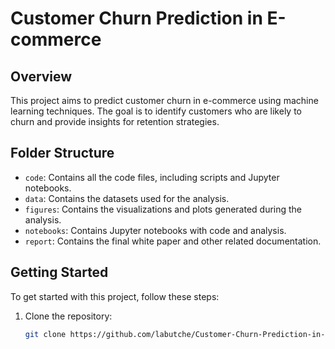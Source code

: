 # Customer Churn Prediction in E-commerce

## Overview
This project aims to predict customer churn in e-commerce using machine learning techniques. The goal is to identify customers who are likely to churn and provide insights for retention strategies.

## Folder Structure
- `code`: Contains all the code files, including scripts and Jupyter notebooks.
- `data`: Contains the datasets used for the analysis.
- `figures`: Contains the visualizations and plots generated during the analysis.
- `notebooks`: Contains Jupyter notebooks with code and analysis.
- `report`: Contains the final white paper and other related documentation.

## Getting Started
To get started with this project, follow these steps:

1. Clone the repository:
   ```bash
   git clone https://github.com/labutche/Customer-Churn-Prediction-in-E-commerce.git
